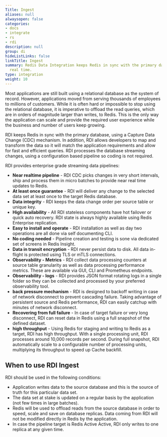 ```yaml
---
Title: Ingest
aliases: null
alwaysopen: false
categories:
- docs
- integrate
- rs
- rdi
description: null
group: di
hideListLinks: false
linkTitle: Ingest
summary: Redis Data Integration keeps Redis in sync with the primary database in near
  real time.
type: integration
weight: 10
---
```


Most applications are still built using a relational database as the system of record. However, applications moved from serving thousands of employees to millions of customers. While it is often hard or impossible to stop using the relational database, it is imperative to offload the read queries, which are in orders of magnitude larger than writes, to Redis. This is the only way the application can scale and provide the required user experience while the business and number of users keep growing.

RDI keeps Redis in sync with the primary database, using a Capture Data Change (CDC) mechanism.
In addition, RDI allows developers to map and transform the data so it will match the application requirements and allow for fast and efficient queries. RDI processes the database streaming changes, using a configuration based pipeline so coding is not required.

RDI provides enterprise grade streaming data pipelines:

- **Near realtime pipeline** - RDI CDC picks changes in very short intervals, ship and process them in micro batches to provide near real time updates to Redis.
- **At least once guarantee** - RDI will deliver any change to the selected data set at least once to the target Redis database.
- **Data integrity** - RDI keeps the data change order per source table or unique key.
- **High availability** - All RDI stateless components have hot failover or quick auto recovery. RDI state is always highly available using Redis Enterprise replication.
- **Easy to install and operate** - RDI installation as well as day two operations are all done via self documenting CLI.
- **No coding needed** - Pipeline creation and testing is sone via dedicated set of screens in Redis Insight.
- **Data in transit encryption** - RDI never persist data to disk. All data in-flight is protected using TLS or mTLS connections.
- **Observability - Metrics** - RDI collect data processing counters at source table granularity as well as data processing performance metrics. These are available via GUI, CLI and Prometheus endpoints.
- **Observability - logs** - RDI provides JSON format rotating logs in a single folder so they can be collected and processed by your preferred observability tool.
- **back pressure mechanism** - RDI is designed to backoff writing in case of network disconnect to prevent cascading failure. Taking advantage of persistent source and Redis performance, RDI can easily catchup with minutes of network disconnect.
- **Recovering from full failure** - In case of target failure or very long disconnect, RDI can reset data in Redis using a full snapshot of the defined dataset.
- **high throughput** - Using Redis for staging and writing to Redis as a target, RDI has high throughput. With a single processing unit, RDI processes around 10,000 records per second. During full snapshot, RDI automatically scale to a configurable number of processing units, multiplying its throughput to speed up Cache backfill.

## When to use RDI Ingest

RDI should be used in the following conditions:

- Application writes data to the source database and this is the source of truth for this particular data set.
- The data set at stake is updated on a regular basis by the application (not few times in large batches).
- Redis will be used to offload reads from the source database in order to speed, scale and save on database replicas. Data coming from RDI will not be modified directly in Redis by the application.
- In case the pipeline target is Redis Active Active, RDI only writes to one replica at any given time.